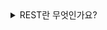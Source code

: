 <details>
<summary> 
REST란 무엇인가요?
</summary>

🔗 질문 링크: [REST란 무엇인가요?](https://www.maeil-mail.kr/question/122)

✅ 답변 내용:
<pre>
답변
</pre>

💡 꼬리 질문1: 꼬리 질문 내용
<pre>
꼬리 질문 답변
</pre>

📝 피드백 내용:
<pre>
피드백
</pre>

✨ 질문에 대한 보충 학습 내용:
<pre>
- 학습한 내용
- 또는 답변에 보완하면 좋았을 내용
</pre>

👀 참고 링크:
  
</details>

